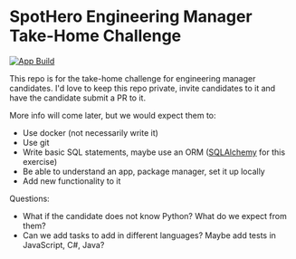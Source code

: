 # SpotHero Engineering Manager Take-Home Challenge

[![App Build](https://github.com/spothero/eng-mgr-take-home-challenge/actions/workflows/app-build.yaml/badge.svg)](https://github.com/spothero/eng-mgr-take-home-challenge/actions/workflows/app-build.yaml)

This repo is for the take-home challenge for engineering manager candidates.
I'd love to keep this repo private, invite candidates to it and have the candidate submit a PR to it.

More info will come later, but we would expect them to:
* Use docker (not necessarily write it)
* Use git
* Write basic SQL statements, maybe use an ORM ([SQLAlchemy](https://www.sqlalchemy.org/) for this exercise)
* Be able to understand an app, package manager, set it up locally
* Add new functionality to it

Questions:
* What if the candidate does not know Python? What do we expect from them?
* Can we add tasks to add in different languages? Maybe add tests in
    JavaScript, C#, Java?

